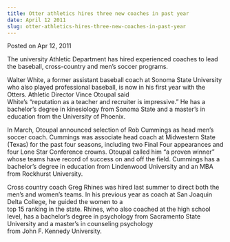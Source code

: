 ```yaml
---
title: Otter athletics hires three new coaches in past year
date: April 12 2011
slug: otter-athletics-hires-three-new-coaches-in-past-year
---
```


 



<span class="date">Posted on Apr 12, 2011    </span>
<p>The university Athletic Department has hired experienced coaches
to lead the baseball, cross-country and men&#x2019;s soccer programs.</p>
<p>Walter White, a former assistant baseball coach at Sonoma State
University who also played professional baseball, is now in his
first year with the Otters. Athletic Director Vince Otoupal
said<br>
White&#x2019;s &#x201C;reputation as a teacher and recruiter is impressive.&#x201D; He
has a bachelor&#x2019;s degree in kinesiology from Sonoma State and a
master&#x2019;s in education from the University of Phoenix.</br></p>
<p>In March, Otoupal announced selection of Rob Cummings as head
men&#x2019;s soccer coach. Cummings was associate head coach at Midwestern
State (Texas) for the past four seasons, including two Final Four
appearances and four Lone Star Conference crowns. Otoupal called
him &#x201C;a proven winner&#x201D; whose teams have record of success on and off
the field. Cummings has a bachelor&#x2019;s degree in education from
Lindenwood University and an MBA from Rockhurst University.</p>
<p>Cross country coach Greg Rhines was hired last summer to direct
both the men&#x2019;s and women&#x2019;s teams. In his previous year as coach at
San Joaquin Delta College, he guided the women to a<br>
top 15 ranking in the state. Rhines, who also coached at the high
school level, has a bachelor&#x2019;s degree in psychology from Sacramento
State University and a master&#x2019;s in counseling psychology<br>
from John F. Kennedy University.</br></br></p>
<p><br>
&#xA0;</br></p>





```
